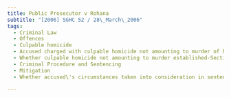 ```yaml
---
title: Public Prosecutor v Rohana 
subtitle: "[2006] SGHC 52 / 28\_March\_2006"
tags:
  - Criminal Law
  - Offences
  - Culpable homicide
  - Accused charged with culpable homicide not amounting to murder of her employer
  - Whether culpable homicide not amounting to murder established-Section 304(a) Penal Code (Cap 224, 1985 Rev Ed)
  - Criminal Procedure and Sentencing
  - Mitigation
  - Whether accused\'s circumstances taken into consideration in sentencing

---
```


